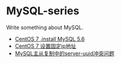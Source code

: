 # MySQL-series
Write something about MySQL.

- [CentOS 7 ,install MySQL 5.6](https://github.com/tyouken/MySQL-series/blob/main/CentOS%207%20%2Cinstall%20MySQL%205.6)
- [CentOS 7 设置固定ip地址](https://github.com/tyouken/MySQL-series/blob/main/CentOS%207%20%E8%AE%BE%E7%BD%AE%E5%9B%BA%E5%AE%9Aip%E5%9C%B0%E5%9D%80.md)
- [MySQL主从复制中的server-uuid冲突问题](https://github.com/tyouken/MySQL-series/blob/main/MySQL%E4%B8%BB%E4%BB%8E%E5%A4%8D%E5%88%B6%E4%B8%AD%E7%9A%84server-uuid%E5%86%B2%E7%AA%81%E9%97%AE%E9%A2%98.md)
